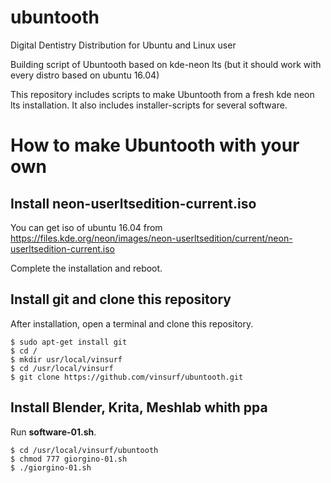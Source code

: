 # ubuntooth
Digital Dentistry Distribution for Ubuntu and Linux user

Building script of Ubuntooth based on kde-neon lts (but it should work with every distro based on ubuntu 16.04)

This repository includes scripts to make Ubuntooth from a fresh kde neon lts installation.
It also includes installer-scripts for several software.

# How to make Ubuntooth with your own

## Install neon-userltsedition-current.iso

You can get iso of ubuntu 16.04 from https://files.kde.org/neon/images/neon-userltsedition/current/neon-userltsedition-current.iso

Complete the installation and reboot.

## Install git and clone this repository

After installation, open a terminal and clone this repository.

    $ sudo apt-get install git
    $ cd /
    $ mkdir usr/local/vinsurf
    $ cd /usr/local/vinsurf
    $ git clone https://github.com/vinsurf/ubuntooth.git

## Install Blender, Krita, Meshlab whith ppa

Run **software-01.sh**.

    $ cd /usr/local/vinsurf/ubuntooth
    $ chmod 777 giorgino-01.sh
    $ ./giorgino-01.sh
